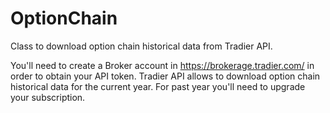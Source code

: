 # OptionChain
Class to download option chain historical data from Tradier API.

You'll need to create a Broker account in https://brokerage.tradier.com/ in order to obtain your API token.
Tradier API allows to download option chain historical data for the current year. For past year you'll need to upgrade your subscription.

